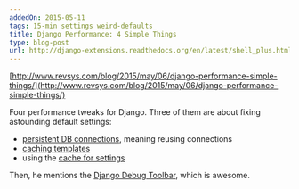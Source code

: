 ```yaml
---
addedOn: 2015-05-11
tags: 15-min settings weird-defaults
title: Django Performance: 4 Simple Things
type: blog-post
url: http://django-extensions.readthedocs.org/en/latest/shell_plus.html
---
```

[http://www.revsys.com/blog/2015/may/06/django-performance-simple-things/](http://www.revsys.com/blog/2015/may/06/django-performance-simple-things/)

Four performance tweaks for Django. Three of them are about fixing astounding default settings:

* [persistent DB connections](https://docs.djangoproject.com/en/1.8/ref/databases/#persistent-connections), meaning reusing connections
* [caching templates](https://docs.djangoproject.com/en/1.8/ref/templates/api/#django.template.loaders.cached.Loader)
* using the [cache for settings](https://docs.djangoproject.com/en/1.6/topics/http/sessions/#using-cached-sessions)

Then, he mentions the [Django Debug Toolbar](./snippets/django-debug-toolbar), which is awesome.
